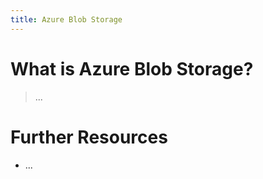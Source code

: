 ```yaml
---
title: Azure Blob Storage
---
```


# What is Azure Blob Storage?

> ...

# Further Resources

- ...
